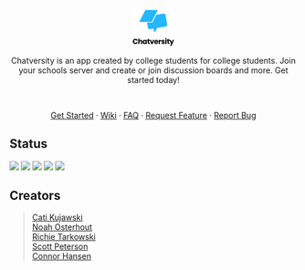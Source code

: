 <p align="center"><img src="./src/assets/images/logo-color-text-under.png" width="72px"/></p>

<p align="center">Chatversity is an app created by college students for college students.  Join your schools server and create or join discussion boards and more.  Get started today!</p>

<br />

<p align="center"><a href="https://github.com/NoahsNMC/TrainingModule/wiki/Getting-Started">Get Started</a> · <a href="https://github.com/NoahsNMC/Chatversity_App/wiki">Wiki</a> · <a href="https://github.com/NoahsNMC/Chatversity_App/wiki/FAQ">FAQ</a> · <a href="https://github.com/NoahsNMC/Chatversity_App/issues/new?assignees=&labels=enhancement&template=feature_request.md">Request Feature</a> · <a href="https://github.com/NoahsNMC/Chatversity_App/issues/new?assignees=&labels=bug&template=bug_report.md">Report Bug</a></p>

## Status

![](https://img.shields.io/github/issues/NoahsNMC/Chatversity_App.svg)
![](https://img.shields.io/github/forks/NoahsNMC/Chatversity_App.svg)
![](https://img.shields.io/github/stars/NoahsNMC/Chatversity_App.svg)
![](https://img.shields.io/badge/license-CC%20BY--NC--ND%204.0-critical.svg)
![](https://img.shields.io/twitter/url/https/github.com/NoahsNMC/Chatversity_App.svg?style=social)

## Creators

>[Cati Kujawski](https://github.com/kujawsc)  
[Noah Osterhout](https://github.com/NoahFlowa)  
[Richie Tarkowski](https://github.com/tarkowr)  
[Scott Peterson](https://github.com/peter610)  
[Connor Hansen](https://github.com/hansenconnor)
